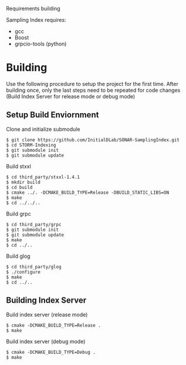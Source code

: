  Requirements building

Sampling Index requires:
* gcc
* Boost
* grpcio-tools (python)

# Building

Use the following procedure to setup the project for the first time.
After building once, only the last steps need to be repeated for
code changes (Build Index Server for release mode or debug mode)

## Setup Build Enviornment

Clone and initialize submodule

    $ git clone https://github.com/InitialDLab/SONAR-SamplingIndex.git
    $ cd STORM-Indexing
    $ git submodule init
    $ git submodule update
    
Build stxxl

    $ cd third_party/stxxl-1.4.1
    $ mkdir build
    $ cd build
    $ cmake ../. -DCMAKE_BUILD_TYPE=Release -DBUILD_STATIC_LIBS=ON
    $ make
    $ cd ../../..
    
Build grpc

    $ cd third_party/grpc
    $ git submodule init
    $ git submodule update
    $ make
    $ cd ../..
   
Build glog

    $ cd third_party/glog
    $ ./configure
    $ make
    $ cd ../..
    
    
## Building Index Server

Build index server (release mode)

    $ cmake -DCMAKE_BUILD_TYPE=Release .
    $ make

Build index server (debug mode)

    $ cmake -DCMAKE_BUILD_TYPE=Debug .
    $ make
